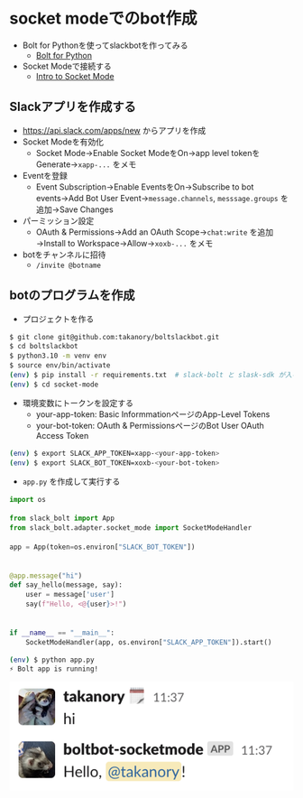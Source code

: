 # socket modeでのbot作成

* Bolt for Pythonを使ってslackbotを作ってみる
  * [Bolt for Python](https://slack.dev/bolt-python/concepts)
* Socket Modeで接続する
  * [Intro to Socket Mode](https://api.slack.com/apis/connections/socket)

## Slackアプリを作成する

* https://api.slack.com/apps/new からアプリを作成
* Socket Modeを有効化
  * Socket Mode→Enable Socket ModeをOn→app level tokenをGenerate→`xapp-...` をメモ
* Eventを登録
  * Event Subscription→Enable EventsをOn→Subscribe to bot events→Add Bot User Event→`message.channels`, `messsage.groups` を追加→Save Changes
* パーミッション設定
  * OAuth & Permissions→Add an OAuth Scope→`chat:write` を追加→Install to Workspace→Allow→`xoxb-...` をメモ
* botをチャンネルに招待
  * `/invite @botname`

## botのプログラムを作成

* プロジェクトを作る

```bash
$ git clone git@github.com:takanory/boltslackbot.git
$ cd boltslackbot
$ python3.10 -m venv env
$ source env/bin/activate
(env) $ pip install -r requirements.txt  # slack-bolt と slask-sdk が入る
(env) $ cd socket-mode
```

* 環境変数にトークンを設定する
  * your-app-token: Basic InformmationページのApp-Level Tokens
  * your-bot-token: OAuth & PermissionsページのBot User OAuth Access Token

```bash
(env) $ export SLACK_APP_TOKEN=xapp-<your-app-token>
(env) $ export SLACK_BOT_TOKEN=xoxb-<your-bot-token>
```

* `app.py` を作成して実行する

```python
import os

from slack_bolt import App
from slack_bolt.adapter.socket_mode import SocketModeHandler

app = App(token=os.environ["SLACK_BOT_TOKEN"])


@app.message("hi")
def say_hello(message, say):
    user = message['user']
    say(f"Hello, <@{user}>!")


if __name__ == "__main__":
    SocketModeHandler(app, os.environ["SLACK_APP_TOKEN"]).start()
```

```bash
(env) $ python app.py
⚡️ Bolt app is running!
```

![bot-hi](bot-hi.png)